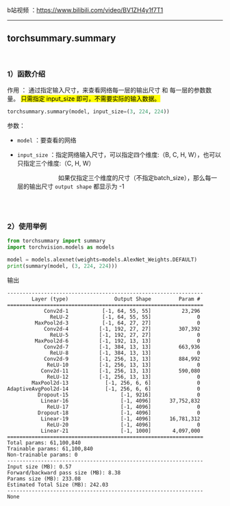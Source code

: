 b站视频 ：https://www.bilibili.com/video/BV1ZH4y1f7T1

---



## torchsummary.summary   <!-- {docsify-ignore} -->

<br />

### 1）函数介绍

作用 ： 通过指定输入尺寸，来查看网络每一层的输出尺寸 和 每一层的参数数量。 <mark>只需指定 input_size 即可，不需要实际的输入数据。</mark>

```python
torchsummary.summary(model, input_size=(3, 224, 224))
```

参数：

- `model` ：要查看的网络

- `input_size` ：指定网络输入尺寸，可以指定四个维度:（B, C, H, W），也可以只指定三个维度:（C, H, W）

  $\qquad \qquad \qquad$如果仅指定三个维度的尺寸（不指定batch_size），那么每一层的输出尺寸 `output shape` 都显示为 -1

<br />

<br />

### 2）使用举例

```python
from torchsummary import summary
import torchvision.models as models

model = models.alexnet(weights=models.AlexNet_Weights.DEFAULT)
print(summary(model, (3, 224, 224)))
```

输出

```
----------------------------------------------------------------
        Layer (type)               Output Shape         Param #
================================================================
            Conv2d-1           [-1, 64, 55, 55]          23,296
              ReLU-2           [-1, 64, 55, 55]               0
         MaxPool2d-3           [-1, 64, 27, 27]               0
            Conv2d-4          [-1, 192, 27, 27]         307,392
              ReLU-5          [-1, 192, 27, 27]               0
         MaxPool2d-6          [-1, 192, 13, 13]               0
            Conv2d-7          [-1, 384, 13, 13]         663,936
              ReLU-8          [-1, 384, 13, 13]               0
            Conv2d-9          [-1, 256, 13, 13]         884,992
             ReLU-10          [-1, 256, 13, 13]               0
           Conv2d-11          [-1, 256, 13, 13]         590,080
             ReLU-12          [-1, 256, 13, 13]               0
        MaxPool2d-13            [-1, 256, 6, 6]               0
AdaptiveAvgPool2d-14            [-1, 256, 6, 6]               0
          Dropout-15                 [-1, 9216]               0
           Linear-16                 [-1, 4096]      37,752,832
             ReLU-17                 [-1, 4096]               0
          Dropout-18                 [-1, 4096]               0
           Linear-19                 [-1, 4096]      16,781,312
             ReLU-20                 [-1, 4096]               0
           Linear-21                 [-1, 1000]       4,097,000
================================================================
Total params: 61,100,840
Trainable params: 61,100,840
Non-trainable params: 0
----------------------------------------------------------------
Input size (MB): 0.57
Forward/backward pass size (MB): 8.38
Params size (MB): 233.08
Estimated Total Size (MB): 242.03
----------------------------------------------------------------
None
```



